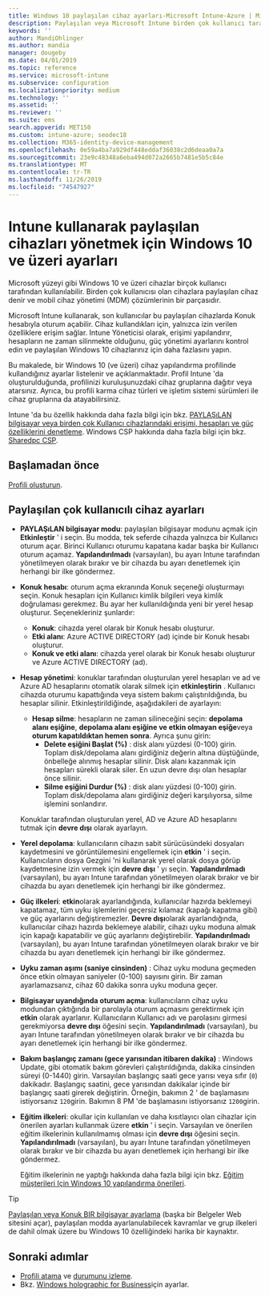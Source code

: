 ```yaml
---
title: Windows 10 paylaşılan cihaz ayarları-Microsoft Intune-Azure | Microsoft Docs
description: Paylaşılan veya Microsoft Intune birden çok kullanıcı tarafından kullanılan cihazları yapılandırmak için Windows 10 ' u ekleyin ve kullanın. Microsoft Surface dahil olmak üzere tüm ayarların ve cihazlarda ne yaptıkları hakkında bir liste görürsünüz. Konuk hesaplarını denetleme, hesapları yönetme ve etkin olmayan hesapları silme, yerel depolama alanına kaydetmeye izin verme veya bunu engelleme, güç ve uyku seçeneklerini ayarlama, güncelleştirmelerin ne zaman yükleneceğini seçme ve cihaz yapılandırma profilindeki eğitim ortamlarında cihazları kullanma.
keywords: ''
author: MandiOhlinger
ms.author: mandia
manager: dougeby
ms.date: 04/01/2019
ms.topic: reference
ms.service: microsoft-intune
ms.subservice: configuration
ms.localizationpriority: medium
ms.technology: ''
ms.assetid: ''
ms.reviewer: ''
ms.suite: ems
search.appverid: MET150
ms.custom: intune-azure; seodec18
ms.collection: M365-identity-device-management
ms.openlocfilehash: 0e59a4ba7a929df448eddaf36038c2d6deaa0a7a
ms.sourcegitcommit: 23e9c48348a6eba494d072a2665b7481e5b5c84e
ms.translationtype: MT
ms.contentlocale: tr-TR
ms.lasthandoff: 11/26/2019
ms.locfileid: "74547927"
---
```

# <a name="windows-10-and-later-settings-to-manage-shared-devices-using-intune"></a>Intune kullanarak paylaşılan cihazları yönetmek için Windows 10 ve üzeri ayarları

Microsoft yüzeyi gibi Windows 10 ve üzeri cihazlar birçok kullanıcı tarafından kullanılabilir. Birden çok kullanıcısı olan cihazlara paylaşılan cihaz denir ve mobil cihaz yönetimi (MDM) çözümlerinin bir parçasıdır.

Microsoft Intune kullanarak, son kullanıcılar bu paylaşılan cihazlarda Konuk hesabıyla oturum açabilir. Cihaz kullandıkları için, yalnızca izin verilen özelliklere erişim sağlar. Intune Yöneticisi olarak, erişimi yapılandırır, hesapların ne zaman silinmekte olduğunu, güç yönetimi ayarlarını kontrol edin ve paylaşılan Windows 10 cihazlarınız için daha fazlasını yapın.

Bu makalede, bir Windows 10 (ve üzeri) cihaz yapılandırma profilinde kullandığınız ayarlar listelenir ve açıklanmaktadır. Profil Intune 'da oluşturulduğunda, profilinizi kuruluşunuzdaki cihaz gruplarına dağıtır veya atarsınız. Ayrıca, bu profili karma cihaz türleri ve işletim sistemi sürümleri ile cihaz gruplarına da atayabilirsiniz.

Intune 'da bu özellik hakkında daha fazla bilgi için bkz. [PAYLAŞıLAN bilgisayar veya birden çok Kullanıcı cihazlarındaki erişimi, hesapları ve güç özelliklerini denetleme](shared-user-device-settings.md). Windows CSP hakkında daha fazla bilgi için bkz. [Sharedpc CSP](https://docs.microsoft.com/windows/client-management/mdm/sharedpc-csp).

## <a name="before-your-begin"></a>Başlamadan önce

[Profili oluşturun](shared-user-device-settings.md).

## <a name="shared-multi-user-device-settings"></a>Paylaşılan çok kullanıcılı cihaz ayarları

- **PAYLAŞıLAN bilgisayar modu**: paylaşılan bilgisayar modunu açmak için **Etkinleştir** ' i seçin. Bu modda, tek seferde cihazda yalnızca bir Kullanıcı oturum açar. Birinci Kullanıcı oturumu kapatana kadar başka bir Kullanıcı oturum açamaz. **Yapılandırılmadı** (varsayılan), bu ayarı Intune tarafından yönetilmeyen olarak bırakır ve bir cihazda bu ayarı denetlemek için herhangi bir ilke göndermez.
- **Konuk hesabı**: oturum açma ekranında Konuk seçeneği oluşturmayı seçin. Konuk hesapları için Kullanıcı kimlik bilgileri veya kimlik doğrulaması gerekmez. Bu ayar her kullanıldığında yeni bir yerel hesap oluşturur. Seçenekleriniz şunlardır:
  - **Konuk**: cihazda yerel olarak bir Konuk hesabı oluşturur.
  - **Etki alanı**: Azure ACTIVE DIRECTORY (ad) içinde bir Konuk hesabı oluşturur.
  - **Konuk ve etki alanı**: cihazda yerel olarak bir Konuk hesabı oluşturur ve Azure ACTIVE DIRECTORY (ad).
- **Hesap yönetimi**: konuklar tarafından oluşturulan yerel hesapları ve ad ve Azure AD hesaplarını otomatik olarak silmek için **etkinleştirin** . Kullanıcı cihazda oturumu kapattığında veya sistem bakımı çalıştırıldığında, bu hesaplar silinir. Etkinleştirildiğinde, aşağıdakileri de ayarlayın:
  - **Hesap silme**: hesapların ne zaman silineceğini seçin: **depolama alanı eşiğine**, **depolama alanı eşiğine ve etkin olmayan eşiğe**veya **oturum kapatıldıktan hemen sonra**. Ayrıca şunu girin:
    - **Delete eşiğini Başlat (%)** : disk alanı yüzdesi (0-100) girin. Toplam disk/depolama alanı girdiğiniz değerin altına düştüğünde, önbelleğe alınmış hesaplar silinir. Disk alanı kazanmak için hesapları sürekli olarak siler. En uzun devre dışı olan hesaplar önce silinir.
    - **Silme eşiğini Durdur (%)** : disk alanı yüzdesi (0-100) girin. Toplam disk/depolama alanı girdiğiniz değeri karşılıyorsa, silme işlemini sonlandırır.

  Konuklar tarafından oluşturulan yerel, AD ve Azure AD hesaplarını tutmak için **devre dışı** olarak ayarlayın.

- **Yerel depolama**: kullanıcıların cihazın sabit sürücüsündeki dosyaları kaydetmesini ve görüntülemesini engellemek için **etkin** ' i seçin. Kullanıcıların dosya Gezgini 'ni kullanarak yerel olarak dosya görüp kaydetmesine izin vermek için **devre dışı** ' yı seçin. **Yapılandırılmadı** (varsayılan), bu ayarı Intune tarafından yönetilmeyen olarak bırakır ve bir cihazda bu ayarı denetlemek için herhangi bir ilke göndermez.
- **Güç ilkeleri**: **etkin**olarak ayarlandığında, kullanıcılar hazırda beklemeyi kapatamaz, tüm uyku işlemlerini geçersiz kılamaz (kapağı kapatma gibi) ve güç ayarlarını değiştiremezler. **Devre dışı**olarak ayarlandığında, kullanıcılar cihazı hazırda beklemeye alabilir, cihazı uyku moduna almak için kapağı kapatabilir ve güç ayarlarını değiştirebilir. **Yapılandırılmadı** (varsayılan), bu ayarı Intune tarafından yönetilmeyen olarak bırakır ve bir cihazda bu ayarı denetlemek için herhangi bir ilke göndermez.
- **Uyku zaman aşımı (saniye cinsinden)** : Cihaz uyku moduna geçmeden önce etkin olmayan saniyeler (0-100) sayısını girin. Bir zaman ayarlamazsanız, cihaz 60 dakika sonra uyku moduna geçer.
- **Bilgisayar uyandığında oturum açma**: kullanıcıların cihaz uyku modundan çıktığında bir parolayla oturum açmasını gerektirmek için **etkin** olarak ayarlanır. Kullanıcıların Kullanıcı adı ve parolasını girmesi gerekmiyorsa **devre dışı** öğesini seçin. **Yapılandırılmadı** (varsayılan), bu ayarı Intune tarafından yönetilmeyen olarak bırakır ve bir cihazda bu ayarı denetlemek için herhangi bir ilke göndermez.
- **Bakım başlangıç zamanı (gece yarısından itibaren dakika)** : Windows Update, gibi otomatik bakım görevleri çalıştırıldığında, dakika cinsinden süreyi (0-1440) girin. Varsayılan başlangıç saati gece yarısı veya sıfır (`0`) dakikadır. Başlangıç saatini, gece yarısından dakikalar içinde bir başlangıç saati girerek değiştirin. Örneğin, bakımın 2 ' de başlamasını istiyorsanız `120`girin. Bakımın 8 PM 'de başlamasını istiyorsanız `1200`girin.
- **Eğitim ilkeleri**: okullar için kullanılan ve daha kısıtlayıcı olan cihazlar için önerilen ayarları kullanmak üzere **etkin** ' i seçin. Varsayılan ve önerilen eğitim ilkelerinin kullanılmamış olması için **devre dışı** öğesini seçin. **Yapılandırılmadı** (varsayılan), bu ayarı Intune tarafından yönetilmeyen olarak bırakır ve bir cihazda bu ayarı denetlemek için herhangi bir ilke göndermez.

  Eğitim ilkelerinin ne yaptığı hakkında daha fazla bilgi için bkz. [Eğitim müşterileri Için Windows 10 yapılandırma önerileri](https://docs.microsoft.com/education/windows/configure-windows-for-education).

> [!TIP]
> [Paylaşılan veya Konuk BIR bilgisayar ayarlama](https://docs.microsoft.com/windows/configuration/set-up-shared-or-guest-pc) (başka bir Belgeler Web sitesini açar), paylaşılan modda ayarlanulabilecek kavramlar ve grup ilkeleri de dahil olmak üzere bu Windows 10 özelliğindeki harika bir kaynaktır.

## <a name="next-steps"></a>Sonraki adımlar

- [Profili atama](device-profile-assign.md) ve [durumunu izleme](device-profile-monitor.md).
- Bkz. [Windows holographic for Business](shared-user-device-settings-windows-holographic.md)için ayarlar.
